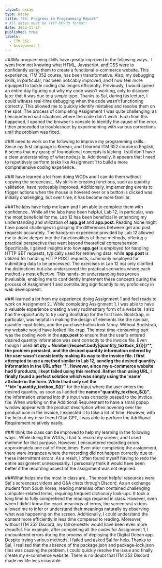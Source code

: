 ```yaml
---
layout: essay
type: essay
title: "E4: Progress in Programming Report"
# All dates must be YYYY-MM-DD format!
date: 2023-11-27
published: true
labels:
  - ITM 352
  - Assignment 1
---
```


###My programming skills have greatly improved in the following ways.. 
I went from not knowing what HTML, Javascript, and CSS were to confidently using them to create a functional e-commerce website. This experience, ITM 352 course, has been transformative. Also, my debugging skills, in particular, has been noticably improved, and I now feel more equipped to tackle coding challenges efficiently. Previously, I would spend an entire day figuring out why my code wasn't working, only to discover later that it was due to a simple typo. Thanks to Sal, during his lecture, I could witness real-time debugging when the code wasn't functioning correctly. This allowed me to quickly identify mistakes and resolve them on the spot. The process of completing Assignment 1 was quite challenging, as I encountered sad situations where the code didn't work. Each time this happened, I opened the browser's console to identify the cause of the error. I then proceeded to troubleshoot by experimenting with various corrections until the problem was fixed.

###I need to work on the following to improve my programming skills..
Since my first language is Korean, and I learned ITM 352 course in English, it seems that my grasp of foundational concepts is lacking. I still don't have a clear understanding of what node.js is. Additionally, it appears that I need to repetitively perform tasks like Assignment 1 to build a more comprehensive coding experience.

###I have learned a lot from doing WODs and I can do them without copying the screencast..
My skills in creating functions, such as quantity validation, have noticeably improved. Additionally, implementing events to trigger actions when the mouse is hovered over or a button is clicked was initially challenging, but over time, it has become more familiar.

###The labs have help me learn and I am able to complete them with confidence..
While all the labs have been helpful, Lab 12, in particular, was the most beneficial for me. Lab 12 has been beneficial in enhancing my understanding and utilization of **app.get** and **app.post**. Reading alone might have posed challenges in grasping the differences between get and post requests accurately. The hands-on experience provided by Lab 12 allowed me to delve deeper into the functionalities of these methods, offering a practical perspective that went beyond theoretical comprehension. Specifically, I gained insights into how **app.get** is employed for handling HTTP GET requests, typically used for retrieving data, while **app.post** is utilized for handling HTTP POST requests, commonly employed for submitting data to be processed. The exercises in Lab 12 not only clarified the distinctions but also underscored the practical scenarios where each method is most effective. This hands-on understanding has proven invaluable, enabling me to confidently implement these concepts during the process of Assignment 1 and contributing significantly to my proficiency in web development.


###I learned a lot from my experience doing Assignment 1 and feel ready to work on Assignment 2..
While completing Assignment 1, I was able to have a valuable experience creating a very rudimentary form of a website. I also had the opportunity to try using Bootstrap for the first time. Bootstrap, in particular, was helpful in making the design of elements like the nav bar, quantity input fields, and the purchase button look fancy. Without Bootstrap, my website would have looked like crap. 
The most time-consuming part was the coding work in the **app.post** to ensure that the user's entered desired quantity information was sent correctly to the invoice file. Even though I used **let qty = Number(request.body[quantity_textbox_${i}])**, the problem persisted, and the desired quantity information entered by the user wasn't consistently making its way to the invoice file. I first attempted to use a method similar to Lab 12, sending the desired quantity information in the URL after '?'. However, since my e-commerce website had 9 products, I kept failed using this method. Rather than using URL, I finally found a perfect solution which was simply using the 'name' attribute in the form. While I had only set the **id="quantity_textbox_${i}"** for the input where the user enters the desired quantity, as soon as I added the **name="quantity_textbox_${i}"**, the information entered into this input was correctly passed to the invoice file. 
When working on the Additional Requirement to have a small popup window appear with the product description when hovering over the product icon in the invoice, I expected it to take a lot of time. However, with the help of my dear friend Chat GPT, I was able to perform the Additional Requirement relatively easily.

###I think the class can be improved to help my learning in the following ways..
While doing the WODs, I had to record my screen, and I used mmhmm for that purpose. However, I encountered recording errors approximately one out of three times. Even after completing the assignment, there were instances where the recording did not happen correctly due to these intermittent errors. As a result, I often found myself having to redo the entire assignment unnecessarily. I personally think it would have been better if the recording aspect of the assignment was not required.

###What helps me the most in class are..
The most helpful resources were Sal's screencast videos and Q&A chats through Discord. As an exchange student from South Korea, reading materials often contained challenging computer-related terms, requiring frequent dictionary look-ups. It took a long time to fully comprehend the readings required in class. However, even when I didn't know the exact meanings of terms, the screencast videos allowed me to infer or understand their meanings naturally by observing what was happening on the screen. Additionally, I could understand the content more efficiently in less time compared to reading.
Moreover, without ITM 352 Discord, my fall semester would have been even more dreadful. For example, after completing all the codes for Assignment 1, I encountered errors during the process of deploying the Digital Ocean app. Despite trying various methods, I failed and asked Sal for help. Thanks to Sal, I realized that the absence of the package.json and package-lock.json files was causing the problem. I could quickly resolve the issue and finally create my e-commerce website. There is no doubt that ITM 352 Discord made my life less miserable.
